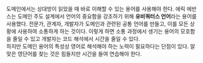  
  
  
도메인에서는 상대방이 읽었을 때 바로 이해할 수 있는 용어를 사용해야 한다. 에릭 에반스는 도메인 주도 설계에서 언어의 중요함을 강조하기 위해 **유비쿼터스 언어**라는 용어를 사용했다. 전문가, 관계자, 개발자가 도메인과 관련된 공통 언어를 만들고, 이를 모든 상황에 사용하여 소통하게 하는 것이다. 이렇게 하면 소통 과정에서 생기는 용어의 모호함을 줄일 수 있고 개발자는 코드 해석에서 시간을 줄일 수 있다.  
하지만 도메인 용어의 특성상 영어로 해석해야 하는 노력이 필요하다는 단점이 있다. 알맞은 영단어를 찾는 것은 힘들지만 시간을 들여 연습해야 한다.